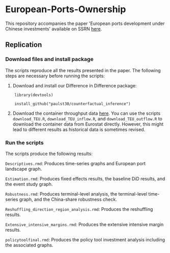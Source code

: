 # European-Ports-Ownership
This repository accompanies the paper 'European ports development under Chinese investments' available on SSRN [here](https://papers.ssrn.com/sol3/papers.cfm?abstract_id=4976399). 


## Replication 
### Download files and install package
The scripts reproduce all the results presented in the paper. The following steps are necessary before running the scripts: 

1. Download and install our Difference in Difference package:

```
    library(devtools)

    install_github("paulst30/counterfactual_inference")
```

2. Download the container throughput data [here](https://drive.google.com/drive/folders/1rqlXxkYFbFRuLsu8Cy5LnupaLJyjd5Ht?usp=sharing).
   You can use the scripts `download_TEU.R`, `download_TEU_inflow.R`, and `download_TEU_outflow.R` to download the container data from Eurostat directly. However, this might lead to different results as historical data is sometimes revised.

### Run the scripts
The scripts produce the following results: 

`Descriptives.rmd`: Produces time-series graphs and European port landscape graph.

`Estimation.rmd`: Produces fixed effects results, the baseline DiD results, and the event study graph.

`Robustness.rmd`: Produces terminal-level analysis, the terminal-level time-series graph, and the China-share robustness check. 

`Reshuffling_direction_region_analysis.rmd`: Produces the reshuffling results.

`Extensive_intensive_margins.rmd`: Produces the extensive intensive margin results. 

`policytoolfinal.rmd`: Produces the policy tool investment analysis including the associated graphs.

